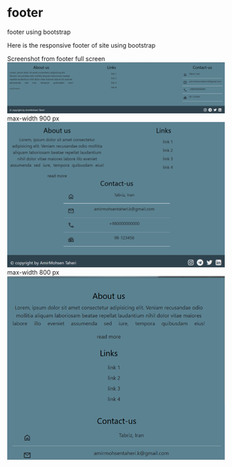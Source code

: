 # footer
footer using bootstrap

<!-- site footer using bootstrap -->
 Here is the responsive footer of site using bootstrap
<!--  screenshots -->
Screenshot from footer
full screen
![Alt text](photo/2023-01-31%20(2).png)
max-width 900 px
![Alt text](photo/2023-01-31%20(3).png)
max-width 800 px
![Alt text](photo/2023-01-31%20(4).png)